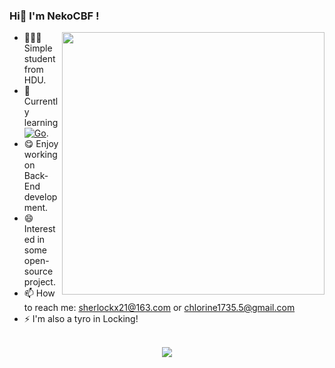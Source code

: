 ### Hi👋 I'm NekoCBF !


<!--
**Sherlockx21/Sherlockx21** is a ✨ _special_ ✨ repository because its `README.md` (this file) appears on your GitHub profile.

Here are some ideas to get you started:

- 🔭 I’m currently working on ...
- 🌱 I’m currently learning ...
- 👯 I’m looking to collaborate on ...
- 🤔 I’m looking for help with ...
- 💬 Ask me about ...
- 📫 How to reach me: ...
- 😄 Pronouns: ...
- ⚡ Fun fact: ...
-->

<img src="https://github-readme-stats.vercel.app/api?username=megrax&show_icons=true&theme=buefy&count_private=true" align="right" width="420"/>



- 👨🏻‍💻 Simple student from HDU.
- 📕 Currently learning [![Go](https://img.shields.io/badge/Go-000000?logo=go)](https://).
- 😋 Enjoy working on Back-End development.
- 😄 Interested in some open-source project.
- 📫 How to reach me:  sherlockx21@163.com  or chlorine1735.5@gmail.com
- ⚡ I'm also a tyro in Locking!

<br>

<!-- GitHub奖杯🏆 -->
<div align="center"><img  src="https://github-profile-trophy.vercel.app/?username=Sherlockx21&theme=gruvbox&row=1&column=6&no-frame=true&no-bg=true" /></div>
<br>


